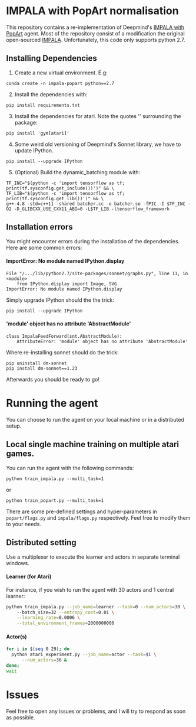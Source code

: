 # IMPALA with PopArt normalisation

This repository contains a re-implementation of Deepmind's [IMPALA with PopArt](https://arxiv.org/abs/1809.04474) agent. 
Most of the repository consist of a modification the original open-sourced [IMPALA](https://github.com/deepmind/scalable_agent).  Unfortunately, this code only supports python 2.7. 

## Installing Dependencies
1. Create a new virtual environment. E.g: 
```
conda create -n impala-popart python==2.7
```
2. Install the dependencies with: 
```
pip install requirements.txt
```
3. Install the dependencies for atari. Note the quotes '' surrounding the package:
```
pip install 'gym[atari]'
```
4.  Some weird old versioning of Deepmind's Sonnet library, we have to update IPython.
```
pip install --upgrade IPython
```
5. (Optional) Build the dynamic_batching module with: 
```
TF_INC="$(python -c 'import tensorflow as tf; print(tf.sysconfig.get_include())')" && \
TF_LIB="$(python -c 'import tensorflow as tf; print(tf.sysconfig.get_lib())')" && \
g++-4.8 -std=c++11 -shared batcher.cc -o batcher.so -fPIC -I $TF_INC -O2 -D_GLIBCXX_USE_CXX11_ABI=0 -L$TF_LIB -ltensorflow_framework
```
## Installation errors
You might encounter errors during the installation of the dependencies. Here are some common errors:
#### ImportError: No module named IPython.display
```
File "/.../lib/python2.7/site-packages/sonnet/graphs.py", line 11, in <module>
    from IPython.display import Image, SVG
ImportError: No module named IPython.display
```
Simply upgrade IPython should the the trick: 
```
pip install --upgrade IPython
```

#### 'module' object has no attribute 'AbstractModule'
```
class ImpalaFeedForward(snt.AbstractModule):
    AttributeError: 'module' object has no attribute 'AbstractModule'
```
Where re-installing sonnet should do the trick: 
```
pip uninstall dm-sonnet
pip install dm-sonnet==1.23
```


Afterwards you should be ready to go!
# Running the agent
You can choose to run the agent on your local machine or in a distributed setup. 
## Local single machine training on multiple atari games. 
You can run the agent with the following commands:
```
python train_impala.py --multi_task=1
```
or 
```
python train_popart.py --multi_task=1
```
There are some pre-defined settings and hyper-parameters in `popart/flags.py` and `impala/flags.py` respectively. Feel free to modify them to your needs. 
## Distributed setting 
Use a multiplexer to execute the learner and actors in separate terminal windows.  
#### Learner (for Atari)
For instance, if you wish to run the agent with 30 actors and 1 central learner:
```sh
python train_impala.py --job_name=learner --task=0 --num_actors=30 \   
    --batch_size=32 --entropy_cost=0.01 \
    --learning_rate=0.0006 \
    --total_environment_frames=2000000000 
```
#### Actor(s)

```sh
for i in $(seq 0 29); do
  python atari_experiment.py --job_name=actor --task=$i \
      --num_actors=30 &
done;
wait
```


# Issues
Feel free to open any issues or problems, and I will try to respond as soon as possible. 